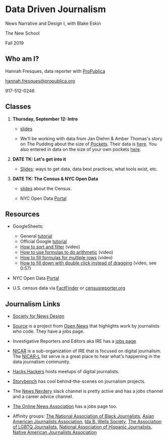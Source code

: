 # Data Driven Journalism
News Narrative and Design I, with Blake Eskin

The New School

Fall 2019

## Who am I?
Hannah Fresques, data reporter with [ProPublica](https://propublica.org)

hannah.fresques@propublica.org

917-512-0246

## Classes
1. **Thursday, September 12: Intro** 

	* [slides](https://docs.google.com/presentation/d/1sK1uzTsI5Jyd31Mcnh2x6eHHOHvcjRNj0ZbekHDXWX0/edit?usp=sharing)
	
	* We'll be working with data from Jan Diehm & Amber Thomas's story on The Pudding about the size of [Pockets](https://pudding.cool/2018/08/pockets/). Their data is [here](https://docs.google.com/spreadsheets/d/1HnFCO_bO04GUbQ_dPmoNI7vhczKUIU4kWN-knoWi4Ew/edit?usp=sharing). You also entered in data on the size of your own pockets [here](https://docs.google.com/spreadsheets/d/1gbsrvWQ1fVWsYHJeK0rvSv08X5zNMr25i4QjtLK9bbY/edit?usp=sharing).

2. **DATE TK: Let's get into it**
	
	* [Slides](https://docs.google.com/presentation/d/1klp_-u1V7O_KrTFSVwdIpKGEfcPG3HVZmPQKr7avpHo/edit?usp=sharing): ways to get data, data best practices, what tools exist, etc. 
	
3. **DATE TK: The Census & NYC Open Data**

	* [slides](https://docs.google.com/presentation/d/1m024DrP2_lNhFE2DEnA55bcgGZQxJuArofz-zkWDP_I/edit?usp=sharing) about the Census. 
	
	* NYC Open Data [Portal](https://opendata.cityofnewyork.us/)
	
	
## Resources

* GoogleSheets: 
	* General [tutorial](https://training.npr.org/visual/what-to-do-with-a-big-pile-of-data/)
	* Official Google [tutorial](https://gsuite.google.com/learning-center/products/sheets/get-started/)
	* [How to sort and filter](https://www.youtube.com/watch?v=2AHSkCUgyB4) (video) 
	* [How to use formulas to do arithmetic](https://www.youtube.com/watch?v=A6MmdLR3VK0&vl=en) (video)
	* [How to fill formulas for multiple rows](https://www.youtube.com/watch?v=UCwRPrl2azw) (video)
	* [How to fill down with double click instead of dragging](https://youtu.be/2-QJD7GADSM?t=47) (video, see 0:57)


* NYC Open Data [Portal](https://opendata.cityofnewyork.us/)

* U.S. census data via [FactFinder](https://factfinder.census.gov/faces/nav/jsf/pages/index.xhtml) or [censusreporter.org](https://censusreporter.org/)


## Journalism Links

* [Society for News Design](https://www.snd.org/)

* [Source](https://source.opennews.org/) is a project from [Open News](https://opennews.org/) that highlights work by journalists who code. They have a jobs page.

* Investigative Reporters and Editors aka IRE has a [jobs page](https://www.ire.org/jobs)

* [NICAR](https://www.ire.org/nicar/) is a sub-organization of IRE that is focused on  digital journalism. The [NICAR-L](https://www.ire.org/resource-center/listservs/subscribe-nicar-l/) list serve is a great place to hear what's happening in the data journalism community.

* [Hacks Hackers](https://hackshackers.com/) hosts meetups of digital journalists.

* [Storybench](http://www.storybench.org/) has cool behind-the-scenes on journalism projects.

* The [News Nerdery](http://newsnerdery.org/) slack channel is pretty active and has a jobs channel and a career advice channel.

* [The Online News Association](https://journalists.org/) has a jobs page too.

* Affinity groups: [The National Association of Black Journalists](http://www.nabj.org/), [Asian American Journalists Association](https://www.aaja.org/), [Ida B. Wells Society](http://idabwellssociety.org/), [The Association of LGBTQ Journalists](http://www.nlgja.org/), [National Association of Hispanic Journalists](http://www.nahj.org/), [Native American Journalists Association](http://www.naja.com/)
